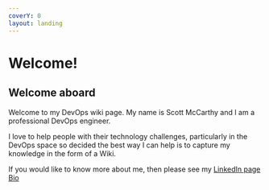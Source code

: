```yaml
---
coverY: 0
layout: landing
---
```



# Welcome!

<!-- ![Build Status](https://gitlab.com/pages/gitbook/badges/master/build.svg)  -->

<!-- START doctoc generated TOC please keep comment here to allow auto update -->
<!-- **Table of Contents**  *generated with [DocToc](https://github.com/thlorenz/doctoc)* -->
<!-- DON'T EDIT THIS SECTION, INSTEAD RE-RUN doctoc TO UPDATE -->

<!-- END doctoc generated TOC please keep comment here to allow auto update -->

## Welcome aboard

Welcome to my DevOps wiki page. My name is Scott McCarthy and I am a professional DevOps engineer.

I love to help people with their technology challenges, particularly in the DevOps space so decided the best way I can help is to capture my knowledge in the form of a Wiki.

If you would like to know more about me, then please see my [LinkedIn page Bio](https://www.linkedin.com/in/scott-m-7747a820)
